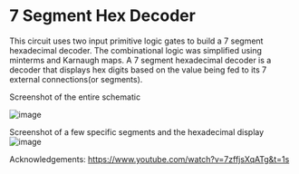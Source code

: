 # 7 Segment Hex Decoder 

This circuit uses two input primitive logic gates to build a 7 segment hexadecimal decoder. The combinational logic was simplified using minterms and Karnaugh maps. A 7 segment hexadecimal decoder is a decoder that displays hex digits based on the value being fed to its 7 external connections(or segments). 

Screenshot of the entire schematic

![image](https://user-images.githubusercontent.com/96373394/188300287-b27a5bf3-db5d-43a1-9dcd-59f698e881b0.png)

Screenshot of a few specific segments and the hexadecimal display
![image](https://user-images.githubusercontent.com/96373394/188300308-79a20908-e41e-4465-84fb-ec18146d2524.png)

Acknowledgements: https://www.youtube.com/watch?v=7zffjsXqATg&t=1s

